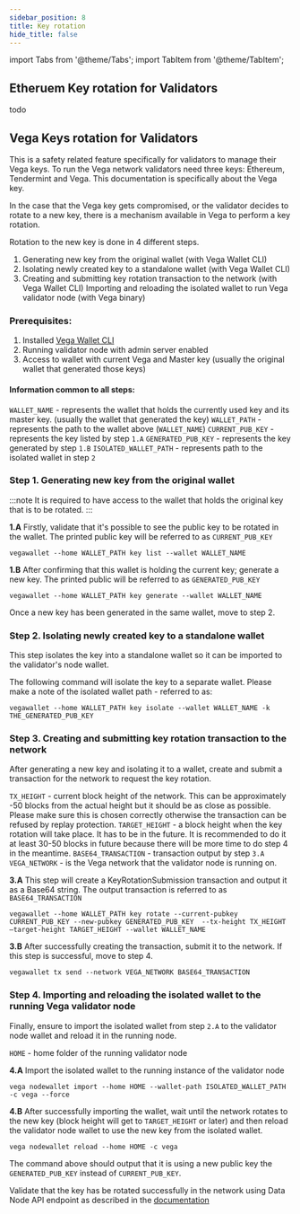 ```yaml
---
sidebar_position: 8
title: Key rotation
hide_title: false
---
```


import Tabs from '@theme/Tabs';
import TabItem from '@theme/TabItem';

## Etheruem Key rotation for Validators

todo

## Vega Keys rotation for Validators

This is a safety related feature specifically for validators to manage their Vega keys. To run the Vega network validators need three keys: Ethereum, Tendermint and Vega. This documentation is specifically about the Vega key.

In the case that the Vega key gets compromised, or the validator decides to rotate to a new key, there is a mechanism available in Vega to perform a key rotation.

Rotation to the new key is done in 4 different steps.
1. Generating new key from the original wallet (with Vega Wallet CLI)
1. Isolating newly created key to a standalone wallet (with Vega Wallet CLI)
1. Creating and submitting key rotation transaction to the network (with Vega Wallet CLI)
Importing and reloading the isolated wallet to run Vega validator node (with Vega binary)

### Prerequisites:

1. Installed [Vega Wallet CLI](https://github.com/vegaprotocol/vegawallet)
1. Running validator node with admin server enabled
1. Access to wallet with current Vega and Master key (usually the original wallet that generated those keys)

#### Information common to all steps:

`WALLET_NAME` - represents the wallet that holds the currently used key and its master key. (usually the wallet that generated the key)
`WALLET_PATH` - represents the path to the wallet above (`WALLET_NAME`)
`CURRENT_PUB_KEY` - represents the key listed by step `1.A`
`GENERATED_PUB_KEY` - represents the key generated by step `1.B`
`ISOLATED_WALLET_PATH` - represents path to the isolated wallet in step `2`


### Step 1. Generating new key from the original wallet

:::note 
It is required to have access to the wallet that holds the original key that is to be rotated.
:::

**1.A** Firstly, validate that it's possible to see the public key to be rotated in the wallet. The printed public key will be referred to as `CURRENT_PUB_KEY`

```
vegawallet --home WALLET_PATH key list --wallet WALLET_NAME
```

**1.B** After confirming that this wallet is holding the current key; generate a new key. The printed public will be referred to as `GENERATED_PUB_KEY`

```
vegawallet --home WALLET_PATH key generate --wallet WALLET_NAME
```

Once a new key has been generated in the same wallet,  move to step 2.

### Step 2. Isolating newly created key to a standalone wallet

This step isolates the key into a standalone wallet so it can be imported to the validator's node wallet.

The following command will isolate the key to a separate wallet. Please make a note of the isolated wallet path - referred to as:

```
vegawallet --home WALLET_PATH key isolate --wallet WALLET_NAME -k THE_GENERATED_PUB_KEY
```

### Step 3. Creating and submitting key rotation transaction to the network

After generating a new key and isolating it to a wallet, create and submit a transaction for the network to request the key rotation.

`TX_HEIGHT` - current block height of the network. This can be approximately -50 blocks from the actual height but it should be as close as possible. Please make sure this is chosen correctly otherwise the transaction can be refused by replay protection.
`TARGET_HEIGHT` - a block height when the key rotation will take place. It has to be in the future. It is recommended to do it at least 30-50 blocks in future because there will be more time to do step 4 in the meantime.
`BASE64_TRANSACTION` - transaction output by step `3.A`
`VEGA_NETWORK` - is the Vega network that the validator node is running on.

**3.A** This step will create a KeyRotationSubmission transaction and output it as a Base64 string. The output transaction is referred to as `BASE64_TRANSACTION`

```
vegawallet --home WALLET_PATH key rotate --current-pubkey  CURRENT_PUB_KEY --new-pubkey GENERATED_PUB_KEY  --tx-height TX_HEIGHT —target-height TARGET_HEIGHT --wallet WALLET_NAME
```

**3.B** After successfully creating the transaction, submit it to the network. If this step is successful, move to step 4.

```
vegawallet tx send --network VEGA_NETWORK BASE64_TRANSACTION
```


### Step 4. Importing and reloading the isolated wallet to the running Vega validator node

Finally, ensure to import the isolated wallet from step `2.A` to the validator node wallet and reload it in the running node.

`HOME` - home folder of the running validator node

**4.A** Import the isolated wallet to the running instance of the validator node

```
vega nodewallet import --home HOME --wallet-path ISOLATED_WALLET_PATH -c vega --force
```

**4.B** After successfully importing the wallet, wait until the network rotates to the new key (block height will get to `TARGET_HEIGHT` or later) and then reload the validator node wallet to use the new key from the isolated wallet.

```
vega nodewallet reload --home HOME -c vega
```

The command above should output that it is using a new public key the `GENERATED_PUB_KEY` instead of `CURRENT_PUB_KEY`.

Validate that the key has be rotated successfully in the network using Data Node API endpoint as described in the [documentation](https://docs.vega.xyz/docs/mainnet/api/rest/data-node/data#operation/GetKeyRotations)

